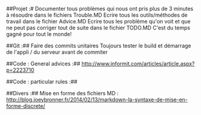 
##Projet :#
Documenter tous problèmes qui nous ont pris plus de 3 minutes à résoudre dans le fichiers Trouble.MD
Ecrire tous les outils/méthodes de travail dans le fichier Advice.MD
Ecrire tous les problème qu'on voit et que ne peut pas corriger tout de suite dans le fichier TODO.MD
C'est du temps gagné pour tout le monde!


##Git :##
Faire des commits unitaires
Toujours tester le build et démarrage de l'appli / du serveur avant de commiter

##Code : General advices :##
http://www.informit.com/articles/article.aspx?p=2223710

##Code : particular rules :##


##Divers :## 
Mise en forme des fichiers MD : http://blog.joeybronner.fr/2014/02/13/markdown-la-syntaxe-de-mise-en-forme-discrete/